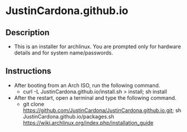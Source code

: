 # JustinCardona.github.io

## Description
- This is an installer for archlinux. You are prompted only for hardware details and for system name/passwords.

## Instructions
- After booting from an Arch ISO, run the following command.
  - curl -L JustinCardona.github.io/install.sh > install; sh install
- After the restart, open a terminal and type the following command.
  - git clone https://github.com/JustinCardona/JustinCardona.github.io.git; sh JustinCardona.github.io/packages.sh
https://wiki.archlinux.org/index.php/installation_guide
